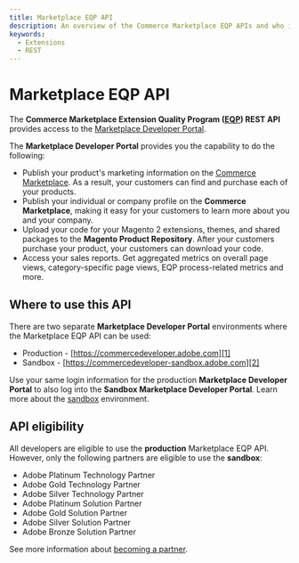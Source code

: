 ```yaml
---
title: Marketplace EQP API
description: An overview of the Commerce Marketplace EQP APIs and who is eligible to use them.
keywords:
  - Extensions
  - REST
---
```


# Marketplace EQP API

The **Commerce Marketplace Extension Quality Program ([EQP](../../sellers/extension-quality-program.md)) REST API** provides access to the [Marketplace Developer Portal][1].

The **Marketplace Developer Portal** provides you the capability to do the following:

-  Publish your product's marketing information on the [Commerce Marketplace][3]. As a result, your customers can find and purchase each of your products.
-  Publish your individual or company profile on the **Commerce Marketplace**, making it easy for your customers to learn more about you and your company.
-  Upload your code for your Magento 2 extensions, themes, and shared packages to the **Magento Product Repository**. After your customers purchase your product,  your customers can download your code.
-  Access your sales reports. Get aggregated metrics on overall page views, category-specific page views, EQP process-related metrics and more.

## Where to use this API

There are two separate **Marketplace Developer Portal** environments where the Marketplace EQP API can be used:

-  Production - [https://commercedeveloper.adobe.com][1]
-  Sandbox - [https://commercedeveloper-sandbox.adobe.com][2]

Use your same login information for the production **Marketplace Developer Portal** to also log into the **Sandbox Marketplace Developer Portal**. Learn more about the [sandbox](sandbox.md) environment.

## API eligibility

All developers are eligible to use the **production** Marketplace EQP API.
However, only the following partners are eligible to use the **sandbox**:

- Adobe Platinum Technology Partner
- Adobe Gold Technology Partner
- Adobe Silver Technology Partner
- Adobe Platinum Solution Partner
- Adobe Gold Solution Partner
- Adobe Silver Solution Partner
- Adobe Bronze Solution Partner

See more information about [becoming a partner][4].

[1]: https://commercedeveloper.adobe.com
[2]: https://commercedeveloper-sandbox.adobe.com
[3]: https://commercemarketplace.adobe.com
[4]: https://business.adobe.com/products/magento/partners.html
